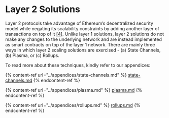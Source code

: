 # Layer 2 Solutions

Layer 2 protocols take advantage of Ethereum’s decentralized security model while negating its scalability constraints by adding another layer of transactions on top of it [\[4\]](../references.md#4-paul-wackerow-dave-sam-richards-and-debali.-layer-2-rollups.-https-ethereum.org-en-developers-docs). Unlike layer 1 solutions, layer 2 solutions do not make any changes to the underlying network and are instead implemented as smart contracts on top of the layer 1 network. There are mainly three ways in which layer 2 scaling solutions are exercised - (a) State Channels, (b) Plasma, or (c) Rollups.

To read more about these techniques, kindly refer to our appendices:

{% content-ref url="../appendices/state-channels.md" %}
[state-channels.md](../appendices/state-channels.md)
{% endcontent-ref %}

{% content-ref url="../appendices/plasma.md" %}
[plasma.md](../appendices/plasma.md)
{% endcontent-ref %}

{% content-ref url="../appendices/rollups.md" %}
[rollups.md](../appendices/rollups.md)
{% endcontent-ref %}
